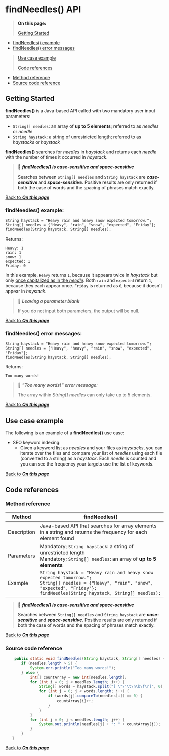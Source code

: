 <!-- Confidential + Proprietary Google&#174;-->
<!-- Exercise #1 - findNeedles (required)-->
<!-- This exercise has two required parts:-->
<!--
1. Write an API reference document that explains
how to call this method. Your audience for this
document is an experienced Java programmer.
 
2. Assume you have a chance to send comments or
questions to the person who wrote the code.
Suggest ways to improve the code, for example,
to reduce memory usage or enhance features -->

# findNeedles() API <a name="top"/>

> **On this page:**
> 
> [Getting Started](#Overview)
- [findNeedles() example](#Example)
- [findNeedles() error messages](#Errors)
>
>[Use case example](#Uses)
>
>[Code references](#Code)
- [Method reference](#Method_ref)
- [Source code reference](#Source_code_ref)

## Getting Started <a name="Overview"/>

**findNeedles()** is a Java-based API called with two mandatory user input parameters:

- `String[] needles`: an array of **up to 5 elements**; referred to as *needles* or *needle*
- `String haystack`: a string of unrestricted length; referred to as *haystacks* or *haystack*

**findNeedles()** searches for *needles* in *haystack* and returns each *needle* with the number of times it occurred in *haystack*. 

> :memo: ***findNeedles() is case-sensitive and space-sensitive***
> <a name="case_sensitive"/>
> 
> Searches between `String[] needles` and `String haystack` are ***case-sensitive*** and ***space-sensitive***. Positive results are only returned if both the case of words and the spacing of phrases match exactly. 

[Back to ***On this page***](#top)

### findNeedles() example:<a name="Example"/>
	
	String haystack = "Heavy rain and heavy snow expected tomorrow.";
	String[] needles = {"Heavy", "rain", "snow", "expected", "Friday"};
	findNeedles(String haystack, String[] needles);
	
Returns:
	
	Heavy: 1
	rain: 1
	snow: 1 
	expected: 1
	Friday: 0
	
In this example, `Heavy` returns `1`, because it appears twice in *haystack* but only [once capitalized as in the *needle*](#case_sensitive). Both `rain` and `expected` return `1`, because they each appear once. `Friday` is returned as `0`, because it doesn't appear in *haystack*.

<a name="case_sensitive"/>

> :memo: ***Leaving a parameter blank***
> 
> If you do not input both parameters, the output will be null. 


[Back to ***On this page***](#top)

### findNeedles() error messages:<a name="Errors"/>

	String haystack = "Heavy rain and heavy snow expected tomorrow.";
	String[] needles = {"Heavy", "heavy", "rain", "snow", "expected", "Friday"};
	findNeedles(String haystack, String[] needles);
	
Returns:
	
	Too many words!

> 🚨 ***"Too many words!" error message:***
> 
> The array within *String[] needles* can only take up to 5 elements. 

[Back to ***On this page***](#top)

## Use case example<a name="Uses"/>

The following is an example of a **findNeedles()** use case:

- SEO keyword indexing:
	- Given a keyword list as *needles* and your files as *haystacks*, 
	you can iterate over the files and compare your list of *needles* using each 
	file (converted to a string) as a *haystack*. Each *needle* is counted and 
	you can see the frequency your targets use the list of keywords.
	
[Back to ***On this page***](#top)

## Code references <a name="Code"/>

### Method reference <a name="Method_ref"/>

Method | findNeedles()      
------ | ------
Description | Java-based API that searches for array elements in a string and returns the frequency for each element found
Parameters | Mandatory; `String haystack`: a string of unrestricted length <br> Mandatory; `String[] needles`: an array of **up to 5 elements**   
Example | ```String haystack = "Heavy rain and heavy snow expected tomorrow.";```<br>  ```String[] needles = {"Heavy", "rain", "snow", "expected", "Friday"};```<br> ```findNeedles(String haystack, String[] needles);```

> :memo: ***findNeedles() is case-sensitive and space-sensitive***
> <a name="case_sensitive"/>
> 
> Searches between `String[] needles` and `String haystack` are ***case-sensitive*** and ***space-sensitive***. Positive results are only returned if both the case of words and the spacing of phrases match exactly. 


[Back to ***On this page***](#top)

### Source code reference <a name="Source_code_ref"/>
```java
    public static void findNeedles(String haystack, String[] needles) {
       if (needles.length > 5) {
           System.err.println("Too many words!");
       } else {
           int[] countArray = new int[needles.length];
           for (int i = 0; i < needles.length; i++) {
               String[] words = haystack.split("[ \"\'\t\n\b\f\r]", 0);
               for (int j = 0; j < words.length; j++) {
                   if (words[j].compareTo(needles[i]) == 0) {
                       countArray[i]++;
                   }
               }
           }
           for (int j = 0; j < needles.length; j++) {
               System.out.println(needles[j] + ": " + countArray[j]);
           }
       }
   }
```
[Back to ***On this page***](#top)
